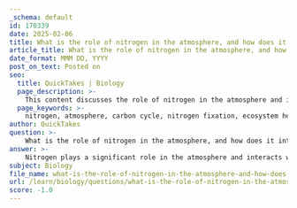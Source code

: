 ```yaml
---
_schema: default
id: 170339
date: 2025-02-06
title: What is the role of nitrogen in the atmosphere, and how does it interact with the carbon cycle?
article_title: What is the role of nitrogen in the atmosphere, and how does it interact with the carbon cycle?
date_format: MMM DD, YYYY
post_on_text: Posted on
seo:
  title: QuickTakes | Biology
  page_description: >-
    This content discusses the role of nitrogen in the atmosphere and its interactions with the carbon cycle, highlighting nitrogen fixation, ecosystem health, and the impacts on climate change.
  page_keywords: >-
    nitrogen, atmosphere, carbon cycle, nitrogen fixation, ecosystem health, biomass production, microbial activity, climate change feedbacks, soil carbon storage, greenhouse gas
author: QuickTakes
question: >-
    What is the role of nitrogen in the atmosphere, and how does it interact with the carbon cycle?
answer: >-
    Nitrogen plays a significant role in the atmosphere and interacts with the carbon cycle in several important ways. \n\n### Role of Nitrogen in the Atmosphere\nNitrogen is the most abundant gas in the atmosphere, constituting about 78% of it. While nitrogen itself is inert and does not directly participate in the carbon cycle, it is essential for the growth of plants and organisms. Nitrogen is a critical component of amino acids, proteins, and nucleic acids, which are fundamental to life. \n\n### Interaction with the Carbon Cycle\n1. **Nitrogen Fixation**: Nitrogen fixation is the process by which atmospheric nitrogen (N₂) is converted into ammonia (NH₃) or related compounds in the soil. This process is primarily carried out by nitrogen-fixing bacteria. The availability of nitrogen in the soil can significantly influence plant growth, which in turn affects carbon uptake through photosynthesis. Enhanced plant growth leads to increased biomass, which contributes to carbon sequestration in both plant material and soil organic matter.\n\n2. **Ecosystem Health and Biomass Production**: The interaction between nitrogen and carbon cycles is crucial for ecosystem health. In nitrogen-poor soils, the addition of nitrogen can enhance plant growth, leading to greater carbon storage in biomass. Conversely, in ecosystems with sufficient nitrogen, increased carbon dioxide (CO₂) levels can stimulate plant growth, but this response is often contingent on nitrogen availability.\n\n3. **Microbial Activity**: Microbial processes are vital in both the nitrogen and carbon cycles. Decomposers break down organic matter, releasing both nitrogen and carbon back into the soil. This recycling of nutrients is essential for maintaining ecosystem health and productivity.\n\n4. **Climate Change Feedbacks**: The interplay between nitrogen and carbon cycles is particularly relevant in the context of climate change. Elevated CO₂ levels can stimulate plant growth, but the extent of this response is often dependent on nitrogen availability. Additionally, increased nitrogen inputs from fertilizers can lead to higher emissions of nitrous oxide (N₂O), a potent greenhouse gas, thereby linking the nitrogen cycle to climate change dynamics.\n\n5. **Soil Carbon Storage**: The availability of nitrogen can limit the amount of carbon that ecosystems can store. In nitrogen-poor soils, the addition of nitrogen can enhance carbon sequestration, demonstrating a direct interaction between these two biogeochemical cycles.\n\nIn summary, while nitrogen is not directly involved in the carbon cycle, it plays a crucial role in promoting plant growth and ecosystem health, which are essential for carbon sequestration. The interactions between nitrogen and carbon cycles are complex and have significant implications for ecosystem dynamics and responses to climate change.
subject: Biology
file_name: what-is-the-role-of-nitrogen-in-the-atmosphere-and-how-does-it-interact-with-the-carbon-cycle.md
url: /learn/biology/questions/what-is-the-role-of-nitrogen-in-the-atmosphere-and-how-does-it-interact-with-the-carbon-cycle
score: -1.0
---
```


&nbsp;